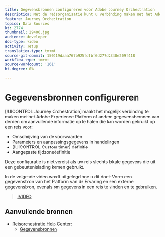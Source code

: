 ```yaml
---
title: Gegevensbronnen configureren voor Adobe Journey Orchestration
description: Met de reisorganisatie kunt u verbinding maken met het Adobe Experience Platform of andere systemen van derden om aanvullende informatie op te halen. Dit leerprogramma verklaart hoe te om de Gegevensbron van het Platform van de Ervaring te vormen, een externe gegevensbron te vormen, gegevens in een reis te vinden en te gebruiken.
feature: Journey Orchestration
topics: Data Sources
kt: 2774
thumbnail: 29406.jpg
audience: developer
doc-type: video
activity: setup
translation-type: tm+mt
source-git-commit: 150119daaa767b925fdfbf6d277d2340e209f418
workflow-type: tm+mt
source-wordcount: '161'
ht-degree: 0%

---
```



# Gegevensbronnen configureren

[!UICONTROL Journey Orchestration] maakt het mogelijk verbinding te maken met het Adobe Experience Platform of andere gegevensbronnen van derden om aanvullende informatie op te halen die kan worden gebruikt op een reis voor:

* Omschrijving van de voorwaarden
* Parameters en aanpassingsgegevens in handelingen
* [!UICONTROL Custom timer] definitie
* Aangepaste tijdzonedefinitie

Deze configuratie is niet vereist als uw reis slechts lokale gegevens die uit een gebeurtenislading komen gebruikt.

In de volgende video wordt uitgelegd hoe u dit doet: Vorm een gegevensbron van het Platform van de Ervaring en een externe gegevensbron, evenals om gegevens in een reis te vinden en te gebruiken.

>[!VIDEO](https://video.tv.adobe.com/v/29406?quality=12)

## Aanvullende bronnen

* [Reisorchestratie Help Center](https://docs.adobe.com/content/help/en/journeys/using/journey-orchestration-home.html):
   * [Gegevensbronnen](https://docs.adobe.com/content/help/en/journeys/using/data-source-journeys/about-data-sources.html)
